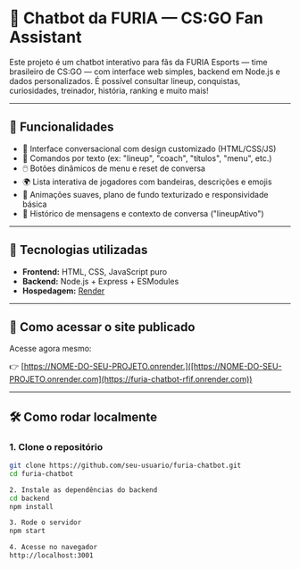 # 🐾 Chatbot da FURIA — CS:GO Fan Assistant

Este projeto é um chatbot interativo para fãs da FURIA Esports — time brasileiro de CS:GO — com interface web simples, backend em Node.js e dados personalizados. É possível consultar lineup, conquistas, curiosidades, treinador, história, ranking e muito mais!

---

## 📌 Funcionalidades

- 🤖 Interface conversacional com design customizado (HTML/CSS/JS)
- 🎯 Comandos por texto (ex: "lineup", "coach", "títulos", "menu", etc.)
- 🖱️ Botões dinâmicos de menu e reset de conversa
- 🌍 Lista interativa de jogadores com bandeiras, descrições e emojis
- 🎨 Animações suaves, plano de fundo texturizado e responsividade básica
- 🧠 Histórico de mensagens e contexto de conversa ("lineupAtivo")

---

## 🧠 Tecnologias utilizadas

- **Frontend:** HTML, CSS, JavaScript puro
- **Backend:** Node.js + Express + ESModules
- **Hospedagem:** [Render](https://render.com)

---

## 🚀 Como acessar o site publicado

Acesse agora mesmo:

👉 [https://NOME-DO-SEU-PROJETO.onrender.]([https://NOME-DO-SEU-PROJETO.onrender.com](https://furia-chatbot-rfif.onrender.com))


---

## 🛠️ Como rodar localmente

### 1. Clone o repositório

```bash
git clone https://github.com/seu-usuario/furia-chatbot.git
cd furia-chatbot

2. Instale as dependências do backend
cd backend
npm install

3. Rode o servidor
npm start

4. Acesse no navegador
http://localhost:3001
